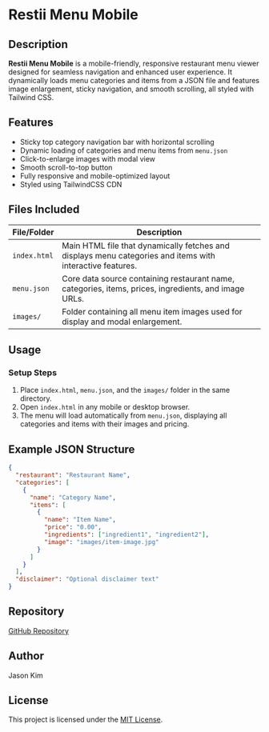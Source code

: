 # Restii Menu Mobile

## Description
**Restii Menu Mobile** is a mobile-friendly, responsive restaurant menu viewer designed for seamless navigation and enhanced user experience. It dynamically loads menu categories and items from a JSON file and features image enlargement, sticky navigation, and smooth scrolling, all styled with Tailwind CSS.

## Features
- Sticky top category navigation bar with horizontal scrolling
- Dynamic loading of categories and menu items from `menu.json`
- Click-to-enlarge images with modal view
- Smooth scroll-to-top button
- Fully responsive and mobile-optimized layout
- Styled using TailwindCSS CDN

## Files Included

| File/Folder       | Description                                                                                              |
|------------------|----------------------------------------------------------------------------------------------------------|
| `index.html`     | Main HTML file that dynamically fetches and displays menu categories and items with interactive features.|
| `menu.json`      | Core data source containing restaurant name, categories, items, prices, ingredients, and image URLs.    |
| `images/`        | Folder containing all menu item images used for display and modal enlargement.                          |

## Usage

### Setup Steps
1. Place `index.html`, `menu.json`, and the `images/` folder in the same directory.
2. Open `index.html` in any mobile or desktop browser.
3. The menu will load automatically from `menu.json`, displaying all categories and items with their images and pricing.

## Example JSON Structure
```json
{
  "restaurant": "Restaurant Name",
  "categories": [
    {
      "name": "Category Name",
      "items": [
        {
          "name": "Item Name",
          "price": "0.00",
          "ingredients": ["ingredient1", "ingredient2"],
          "image": "images/item-image.jpg"
        }
      ]
    }
  ],
  "disclaimer": "Optional disclaimer text"
}
```

## Repository
[GitHub Repository](https://github.com/jasonhckim/restii_menu_mobile)

## Author
Jason Kim

## License
This project is licensed under the [MIT License](LICENSE).

